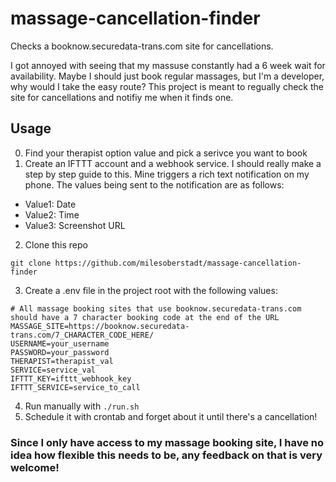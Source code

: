 # massage-cancellation-finder
Checks a booknow.securedata-trans.com site for cancellations. 

I got annoyed with seeing that my massuse constantly had a 6 week wait for availability. Maybe I should just book regular massages, but I'm a developer, why would I take the easy route? This project is meant to regually check the site for cancellations and notifiy me when it finds one.

## Usage
0. Find your therapist option value and pick a serivce you want to book
1. Create an IFTTT account and a webhook service. I should really make a step by step guide to this. Mine triggers a rich text notification on my phone. The values being sent to the notification are as follows:
- Value1: Date
- Value2: Time
- Value3: Screenshot URL

2. Clone this repo

`git clone https://github.com/milesoberstadt/massage-cancellation-finder`

3. Create a .env file in the project root with the following values:
```
# All massage booking sites that use booknow.securedata-trans.com should have a 7 character booking code at the end of the URL
MASSAGE_SITE=https://booknow.securedata-trans.com/7_CHARACTER_CODE_HERE/ 
USERNAME=your_username
PASSWORD=your_password
THERAPIST=therapist_val
SERVICE=service_val
IFTTT_KEY=ifttt_webhook_key
IFTTT_SERVICE=service_to_call
```
4. Run manually with `./run.sh`
5. Schedule it with crontab and forget about it until there's a cancellation!
### Since I only have access to my massage booking site, I have no idea how flexible this needs to be, any feedback on that is very welcome!
